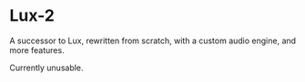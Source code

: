 # Lux-2
A successor to Lux, rewritten from scratch, with a custom audio engine, and more features.

Currently unusable.
